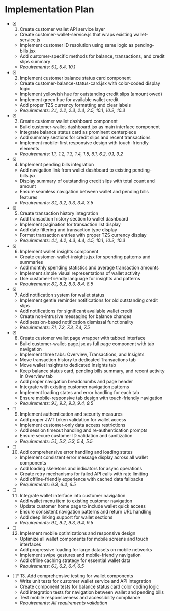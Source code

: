 # Implementation Plan

- [x] 1. Create customer wallet API service layer
  - Create customer-wallet-service.js that wraps existing wallet-service.js
  - Implement customer ID resolution using same logic as pending-bills.jsx
  - Add customer-specific methods for balance, transactions, and credit slips summary
  - _Requirements: 5.1, 5.4, 10.1_

- [x] 2. Implement customer balance status card component
  - Create customer-balance-status-card.jsx with color-coded display logic
  - Implement yellowish hue for outstanding credit slips (amount owed)
  - Implement green hue for available wallet credit
  - Add proper TZS currency formatting and clear labels
  - _Requirements: 2.1, 2.2, 2.3, 2.4, 2.5, 10.1, 10.2, 10.3_

- [x] 3. Create customer wallet dashboard component
  - Build customer-wallet-dashboard.jsx as main interface component
  - Integrate balance status card as prominent centerpiece
  - Add summary sections for credit slips and recent transactions
  - Implement mobile-first responsive design with touch-friendly elements
  - _Requirements: 1.1, 1.2, 1.3, 1.4, 1.5, 6.1, 6.2, 9.1, 9.2_

- [x] 4. Implement pending bills integration
  - Add navigation link from wallet dashboard to existing pending-bills.jsx
  - Display summary of outstanding credit slips with total count and amount
  - Ensure seamless navigation between wallet and pending bills features
  - _Requirements: 3.1, 3.2, 3.3, 3.4, 3.5_

- [x] 5. Create transaction history integration
  - Add transaction history section to wallet dashboard
  - Implement pagination for transaction list display
  - Add date filtering and transaction type display
  - Format transaction entries with proper TZS currency display
  - _Requirements: 4.1, 4.2, 4.3, 4.4, 4.5, 10.1, 10.2, 10.3_

- [x] 6. Implement wallet insights component
  - Create customer-wallet-insights.jsx for spending patterns and summaries
  - Add monthly spending statistics and average transaction amounts
  - Implement simple visual representations of wallet activity
  - Use customer-friendly language for insights and patterns
  - _Requirements: 8.1, 8.2, 8.3, 8.4, 8.5_

- [x] 7. Add notification system for wallet status
  - Implement gentle reminder notifications for old outstanding credit slips
  - Add notifications for significant available wallet credit
  - Create non-intrusive messaging for balance changes
  - Add session-based notification dismissal functionality
  - _Requirements: 7.1, 7.2, 7.3, 7.4, 7.5_

- [x] 8. Create customer wallet page wrapper with tabbed interface
  - Build customer-wallet-page.jsx as full page component with tab navigation
  - Implement three tabs: Overview, Transactions, and Insights
  - Move transaction history to dedicated Transactions tab
  - Move wallet insights to dedicated Insights tab
  - Keep balance status card, pending bills summary, and recent activity in Overview tab
  - Add proper navigation breadcrumbs and page header
  - Integrate with existing customer navigation patterns
  - Implement loading states and error handling for each tab
  - Ensure mobile-responsive tab design with touch-friendly navigation
  - _Requirements: 9.1, 9.2, 9.3, 9.4, 9.5_

- [ ] 9. Implement authentication and security measures
  - Add proper JWT token validation for wallet access
  - Implement customer-only data access restrictions
  - Add session timeout handling and re-authentication prompts
  - Ensure secure customer ID validation and sanitization
  - _Requirements: 5.1, 5.2, 5.3, 5.4, 5.5_

- [ ] 10. Add comprehensive error handling and loading states
  - Implement consistent error message display across all wallet components
  - Add loading skeletons and indicators for async operations
  - Create retry mechanisms for failed API calls with rate limiting
  - Add offline-friendly experience with cached data fallbacks
  - _Requirements: 6.3, 6.4, 6.5_

- [ ] 11. Integrate wallet interface into customer navigation
  - Add wallet menu item to existing customer navigation
  - Update customer home page to include wallet quick access
  - Ensure consistent navigation patterns and return URL handling
  - Add deep linking support for wallet sections
  - _Requirements: 9.1, 9.2, 9.3, 9.4, 9.5_

- [ ] 12. Implement mobile optimizations and responsive design
  - Optimize all wallet components for mobile screens and touch interfaces
  - Add progressive loading for large datasets on mobile networks
  - Implement swipe gestures and mobile-friendly navigation
  - Add offline caching strategy for essential wallet data
  - _Requirements: 6.1, 6.2, 6.4, 6.5_

- [ ]* 13. Add comprehensive testing for wallet components
  - Write unit tests for customer wallet service and API integration
  - Create component tests for balance status card color coding logic
  - Add integration tests for navigation between wallet and pending bills
  - Test mobile responsiveness and accessibility compliance
  - _Requirements: All requirements validation_